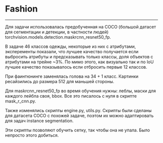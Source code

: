 # Fashion

___________________________________

Для задачи использовалась предобученная на COCO (большой датасет для сегментации и детекции, в частности людей) torchvision.models.detection.maskrcnn_resnet50_fp.

В задаче 46 классов одежды, некоторые из них с атрибутами, эксперементы показали, что лучшее качество получается если выбросить атрибуты и предсказывать только классы, доля объектов с атрибутами на трейне ~3%. По мимо этого, как визуально так и по IoU лучшее качество показывалось если отбросить первые 12 классов.

При фаинтюнинге заменялась голова на 34 + 1 класс.
Картинки ресайзились до размера 512 для маньшей стороны.

Для maskrcnn_resnet50_fp во время обучения нужны: леблы, маски для каждого лейбла своя, bbox. Все это писалось с нуля в скрипте mask_r_cnn.py.

Также изменялись скрипты engine.py, utils.py. Cкрипты были сделаны для датасета COCO с похожей задаче, поэтом их можно адаптировать для задач instance segmentation.

Эти скрипты позволяют обучить сетку, так чтобы она не упала. Было непросто этого добиться. 
